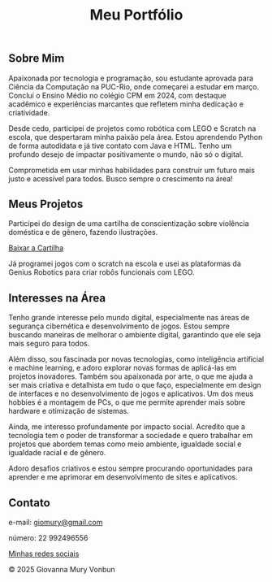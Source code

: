 
</head>
<body>
    <header>
        <h1>Meu Portfólio</h1>
     
 </header>

   <section id="sobre">
        <h2>Sobre Mim</h2>
        <p>Apaixonada por tecnologia e programação, sou estudante aprovada para Ciência da Computação na PUC-Rio, onde começarei a estudar em março. Concluí o Ensino Médio no colégio CPM em 2024, com destaque acadêmico e experiências marcantes que refletem minha dedicação e criatividade.</a></p> 
        <p>Desde cedo, participei de projetos como robótica com LEGO e Scratch na escola, que despertaram minha paixão pela área. Estou aprendendo Python de forma autodidata e já tive contato com Java e HTML. Tenho um profundo desejo de impactar positivamente o mundo, não só o digital.</a></p> 
        <p>Comprometida em usar minhas habilidades para construir um futuro mais justo e acessível para todos. Busco sempre o crescimento na área!</p>
    </section>

<section id="projetos">
        <h2>Meus Projetos</h2>
        <p>Participei do design de uma cartilha de conscientização sobre violência doméstica e de gênero, fazendo ilustrações.</p>
        <a href="cartilha.pdf" download>Baixar a Cartilha</a>


 <p>Já programei jogos com o scratch na escola e usei as plataformas da Genius Robotics para criar robôs funcionais com LEGO.</p>
    </section>

 <section id="interesses">
        <h2>Interesses na Área</h2>
        <p>Tenho grande interesse pelo mundo digital, especialmente nas áreas de segurança cibernética e desenvolvimento de jogos. Estou sempre buscando maneiras de melhorar o ambiente digital, garantindo que ele seja mais seguro para todos.</p> 
        <p>Além disso, sou fascinada por novas tecnologias, como inteligência artificial e machine learning, e adoro explorar novas formas de aplicá-las em projetos inovadores.
Também sou apaixonada por arte, o que me ajuda a ser mais criativa e detalhista em tudo o que faço, especialmente em design de interfaces e no desenvolvimento de jogos e aplicativos. Um dos meus hobbies é a montagem de PCs, o que me permite aprender mais sobre hardware e otimização de sistemas.</p>
        <p>Ainda, me interesso profundamente por impacto social. Acredito que a tecnologia tem o poder de transformar a sociedade e quero trabalhar em projetos que abordem temas como meio ambiente, igualdade social e igualdade racial e de gênero.</p>
        <p>Adoro desafios criativos e estou sempre procurando oportunidades para aprender e me aprimorar em desenvolvimento de sites e aplicativos.</p>
    </section>
    <section id="contato">
        <h2>Contato</h2>
        <p> e-mail: <a href="mailto:giomury@gmail.com">giomury@gmail.com</a></p>
        <p> número: 22 992496556</a></p>
       <a href="https://linktr.ee/giovanna.vonbun">Minhas redes sociais</a>

  </section>
    <footer>
        <p>© 2025 Giovanna Mury Vonbun</p>
    </footer>
</body>
</html>
